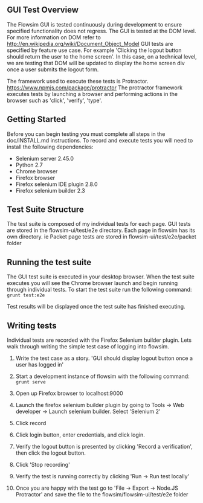 GUI Test Overview 
-------------------
The Flowsim GUI is tested continuously during development to ensure 
specified functionality does not regress. The GUI is tested at the DOM
level. For more information on DOM refer to 
http://en.wikipedia.org/wiki/Document_Object_Model
GUI tests are specified by feature use case. For example 'Clicking the
logout button should return the user to the home screen'. In this case, on
a technical level, we are testing that DOM will be updated to display the 
home screen div once a user submits the logout form.

The framework used to execute these tests is Protractor. 
https://www.npmjs.com/package/protractor
The protractor framework executes tests by launching a browser and 
performing actions in the browser such as 'click', 'verify', 'type'.


Getting Started
---------------
Before you can begin testing you must complete all steps in the
doc/INSTALL.md instructions. To record and execute tests you will
need to install the following dependencies: 
- Selenium server 2.45.0
- Python 2.7
- Chrome browser
- Firefox browser
- Firefox selenium IDE plugin 2.8.0
- Firefox selenium builder 2.3

Test Suite Structure
--------------------
The test suite is composed of my individual tests for each page.
GUI tests are stored in the flowsim-ui/test/e2e directory. Each page in
flowsim has its own directory. 
ie Packet page tests are stored in flowsim-ui/test/e2e/packet folder

Running the test suite
----------------------
The GUI test suite is executed in your desktop browser. When the test
suite executes you will see the Chrome browser launch and begin running
through individual tests. To start the test suite run the following
command: ```grunt test:e2e```

Test results will be displayed once the test suite has finished executing.

Writing tests
-------------
Individual tests are recorded with the Firefox Selenium builder plugin. Lets
walk through writing the simple test case of logging into flowsim.

1. Write the test case as a story. 'GUI should display logout button
once a user has logged in'

2. Start a development instance of flowsim with the following command: 
```grunt serve```

3. Open up Firefox browser to localhost:9000

4. Launch the firefox selenium builder plugin by going to 
Tools -> Web developer -> Launch selenium builder. Select 'Selenium 2'

5. Click record

6. Click login button, enter credentials, and click login.

7. Verify the logout button is presented by clicking 'Record a verification', 
then click the logout button.

8. Click 'Stop recording'

9. Verify the test is running correctly by clicking 'Run -> Run test locally'

10. Once you are happy with the test go to 
'File -> Export -> Node.JS Protractor' and save the file to the 
flowsim/flowsim-ui/test/e2e folder
